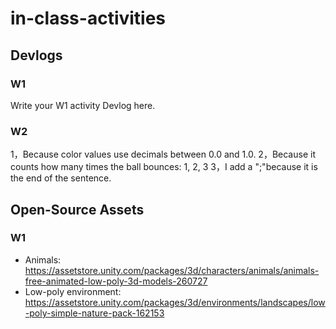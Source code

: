 # in-class-activities
## Devlogs
### W1
Write your W1 activity Devlog here.

### W2
1，Because color values use decimals between 0.0 and 1.0.
2，Because it counts how many times the ball bounces: 1, 2, 3
3，I add a ";"because it is the end of the sentence.

## Open-Source Assets
### W1
- Animals: https://assetstore.unity.com/packages/3d/characters/animals/animals-free-animated-low-poly-3d-models-260727 
- Low-poly environment: https://assetstore.unity.com/packages/3d/environments/landscapes/low-poly-simple-nature-pack-162153 
